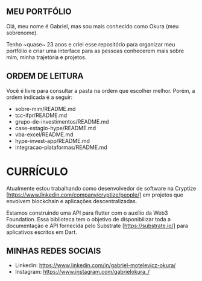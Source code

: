 ## MEU PORTFÓLIO 

Olá, meu nome é Gabriel, mas sou mais conhecido como Okura (meu sobrenome). 

Tenho ~quase~ 23 anos e criei esse repositório para organizar meu portfólio e criar uma interface para
as pessoas conhecerem mais sobre mim, minha trajetória e projetos.

## ORDEM DE LEITURA

Você é livre para consultar a pasta na ordem que escolher melhor. 
Porém, a ordem indicada é a seguir:

- sobre-mim/README.md
- tcc-ifpr/README.md
- grupo-de-investimentos/README.md
- case-estagio-hype/README.md
- vba-excel/README.md
- hype-invest-app/README.md
- integracao-plataformas/README.md

# CURRÍCULO

Atualmente estou trabalhando como desenvolvedor de software na Cryptize [https://www.linkedin.com/company/cryptize/people/]
em projetos que envolvem blockchain e aplicações descentralizadas.

Estamos construindo uma API para flutter com o auxílio da Web3 Foundation. Essa biblioteca tem o objetivo de disponibilizar
toda a documentação e API fornecida pelo Substrate [https://substrate.io/] para aplicativos escritos em Dart. 
## MINHAS REDES SOCIAIS

  - Linkedin: https://www.linkedin.com/in/gabriel-motelevicz-okura/
  - Instagram: https://www.instagram.com/gabrielokura_/
